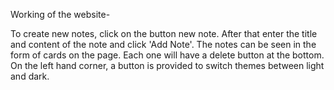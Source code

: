
Working of the website-

To create new notes, click on the button new note. After that enter the title and content of the note and click 'Add Note'. The notes can be seen in the form of cards on the page. Each one will have a delete button at the bottom. On the left hand corner, a button is provided to switch themes between light and dark.


